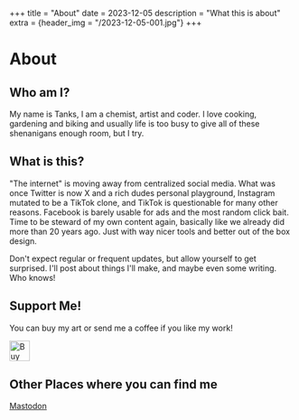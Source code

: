 +++
title = "About"
date = 2023-12-05
description = "What this is about"
extra = {header_img = "/2023-12-05-001.jpg"}
+++

# About

## Who am I?

My name is Tanks, I am a chemist, artist and coder. I love cooking, gardening and biking and usually life is too busy to give all of these shenanigans enough room, but I try.

## What is this?

"The internet" is moving away from centralized social media. What was once Twitter is now X and a rich dudes personal playground, Instagram mutated to be a TikTok clone, and TikTok is questionable for many other reasons. Facebook is barely usable for ads and the most random click bait. Time to be steward of my own content again, basically like we already did more than 20 years ago. Just with way nicer tools and better out of the box design.

Don't expect regular or frequent updates, but allow yourself to get surprised. I'll post about things I'll make, and maybe even some writing. Who knows! 

## Support Me!

You can buy my art or send me a coffee if you like my work!

<a href='https://ko-fi.com/S6S0N8I4U' target='_blank'><img height='36' style='border:0px;height:36px;' src='https://storage.ko-fi.com/cdn/kofi5.png?v=3' border='0' alt='Buy Me a Coffee at ko-fi.com' /></a>

## Other Places where you can find me
<a rel="me" href="https://mastodon.art/@Mirabellensaft">Mastodon</a>

